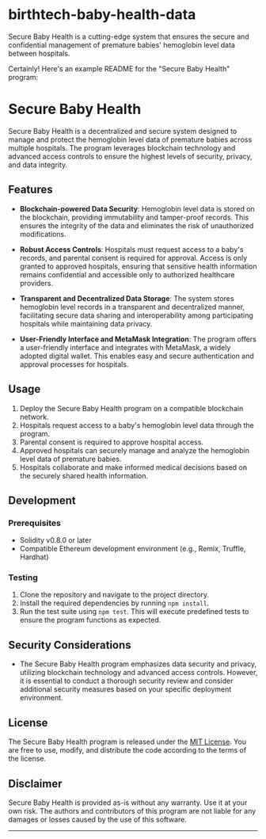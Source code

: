 # birthtech-baby-health-data
Secure Baby Health is a cutting-edge system that ensures the secure and confidential management of premature babies' hemoglobin level data between hospitals. 

Certainly! Here's an example README for the "Secure Baby Health" program:

# Secure Baby Health

Secure Baby Health is a decentralized and secure system designed to manage and protect the hemoglobin level data of premature babies across multiple hospitals. The program leverages blockchain technology and advanced access controls to ensure the highest levels of security, privacy, and data integrity.

## Features

- **Blockchain-powered Data Security**: Hemoglobin level data is stored on the blockchain, providing immutability and tamper-proof records. This ensures the integrity of the data and eliminates the risk of unauthorized modifications.

- **Robust Access Controls**: Hospitals must request access to a baby's records, and parental consent is required for approval. Access is only granted to approved hospitals, ensuring that sensitive health information remains confidential and accessible only to authorized healthcare providers.

- **Transparent and Decentralized Data Storage**: The system stores hemoglobin level records in a transparent and decentralized manner, facilitating secure data sharing and interoperability among participating hospitals while maintaining data privacy.

- **User-Friendly Interface and MetaMask Integration**: The program offers a user-friendly interface and integrates with MetaMask, a widely adopted digital wallet. This enables easy and secure authentication and approval processes for hospitals.

## Usage

1. Deploy the Secure Baby Health program on a compatible blockchain network.
2. Hospitals request access to a baby's hemoglobin level data through the program.
3. Parental consent is required to approve hospital access.
4. Approved hospitals can securely manage and analyze the hemoglobin level data of premature babies.
5. Hospitals collaborate and make informed medical decisions based on the securely shared health information.

## Development

### Prerequisites

- Solidity v0.8.0 or later
- Compatible Ethereum development environment (e.g., Remix, Truffle, Hardhat)

### Testing

1. Clone the repository and navigate to the project directory.
2. Install the required dependencies by running `npm install`.
3. Run the test suite using `npm test`. This will execute predefined tests to ensure the program functions as expected.

## Security Considerations

- The Secure Baby Health program emphasizes data security and privacy, utilizing blockchain technology and advanced access controls. However, it is essential to conduct a thorough security review and consider additional security measures based on your specific deployment environment.

## License

The Secure Baby Health program is released under the [MIT License](LICENSE). You are free to use, modify, and distribute the code according to the terms of the license.

## Disclaimer

Secure Baby Health is provided as-is without any warranty. Use it at your own risk. The authors and contributors of this program are not liable for any damages or losses caused by the use of this software.

---
